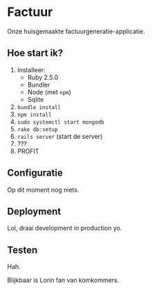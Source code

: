 # Factuur
Onze huisgemaakte factuurgeneratie-applicatie.

## Hoe start ik?

1. Installeer:
    - Ruby 2.5.0
    - Bundler
    - Node (met `npm`)
    - Sqlite
2. `bundle install`
3. `npm install`
4. `sudo systemctl start mongodb`
5. `rake db:setup`
6. `rails server` (start de server)
7. ???
8. PROFIT


## Configuratie
Op dit moment nog niets.

## Deployment
Lol, draai development in production yo.

## Testen
Hah.

Blijkbaar is Lorin fan van komkommers.




